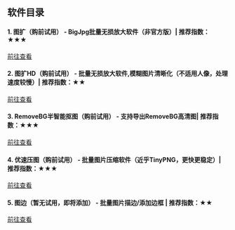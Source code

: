 
## 软件目录

#### 1. <green>图扩</green>（购前试用） - BigJpg批量无损放大软件（非官方版）| 推荐指数：★★★
[前往查看](https://jasonmin.github.io/newsky/out/large)

#### 2. <green>图扩HD</green>（购前试用） - 批量无损放大软件,模糊图片清晰化（不适用人像，处理速度较慢）| 推荐指数：★★
[前往查看](https://jasonmin.github.io/newsky/out/largehd)

#### 3. <green>RemoveBG半智能抠图</green>（购前试用） - 支持导出RemoveBG高清图| 推荐指数：★★★
[前往查看](https://jasonmin.github.io/newsky/out/mer)

#### 4. <green>优速压图</green>（购前试用） - 批量图片压缩软件（近乎TinyPNG，更快更稳定）| 推荐指数：★★★
[前往查看](https://jasonmin.github.io/newsky/out/lopress)

#### 5. <green>图边</green>（暂无试用，即将添加） - 批量图片描边/添加边框 | 推荐指数：★★
[前往查看](https://jasonmin.github.io/newsky/out/qsk)

<head>
    <link rel="stylesheet" type="text/css" href="../style/thirdstyle.css">
</head>
